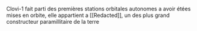Clovi-1 fait parti des premières stations orbitales autonomes a avoir étées mises en orbite, elle appartient a [[Redacted]], un des plus grand constructeur paramillitaire de la terre